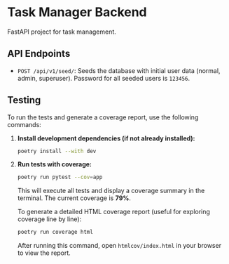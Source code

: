 # Task Manager Backend

FastAPI project for task management.

## API Endpoints

- `POST /api/v1/seed/`: Seeds the database with initial user data (normal, admin, superuser). Password for all seeded users is `123456`.

## Testing

To run the tests and generate a coverage report, use the following commands:

1.  **Install development dependencies (if not already installed):**

    ```bash
    poetry install --with dev
    ```

2.  **Run tests with coverage:**

    ```bash
    poetry run pytest --cov=app
    ```

    This will execute all tests and display a coverage summary in the terminal. The current coverage is **79%**.

    To generate a detailed HTML coverage report (useful for exploring coverage line by line):

    ```bash
    poetry run coverage html
    ```

    After running this command, open `htmlcov/index.html` in your browser to view the report.
